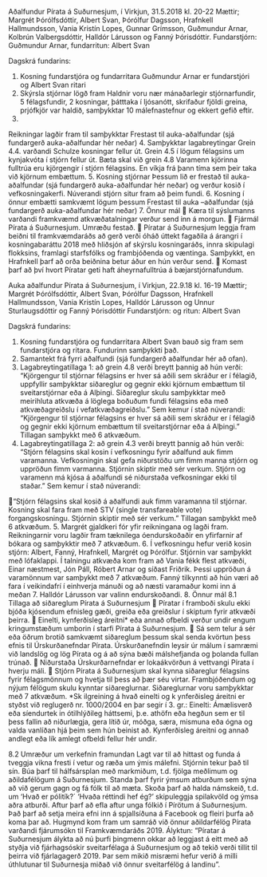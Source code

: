 Aðalfundur Pírata á Suðurnesjum, í Virkjun, 31.5.2018 kl. 20-22
Mættir; Margrét Þórólfsdóttir, Albert Svan, Þórólfur Dagsson, Hrafnkell Hallmundsson, Vania
Kristín Lopes, Gunnar Grímsson, Guðmundur Arnar, Kolbrún Valbergsdóttir, Halldór Lárusson og
Fanný Þórisdóttir.
Fundarstjórn: Guðmundur Arnar, fundarritun: Albert Svan

Dagskrá fundarins:
1. Kosning fundarstjóra og fundarritara
Guðmundur Arnar er fundarstjóri og Albert Svan ritari
2. Skýrsla stjórnar lögð fram
Haldnir voru nær mánaðarlegir stjórnarfundir, 5 félagsfundir, 2 kosningar, þátttaka í
ljósanótt, skrifaður fjöldi greina, prjófkjör var haldið, samþykktar 10 málefnastefnur og
ekkert gefið eftir.
3.
Reikningar lagðir fram til samþykktar
Frestast til auka-aðalfundar (sjá fundargerð auka-aðalfundar hér neðar)
4.
Samþykktar lagabreytingar
Grein 4.4. varðandi Schulze kosningar fellur út.
Grein 4.5 í lögum félagsins um kynjakvóta í stjórn fellur út.
Bæta skal við grein 4.8 Varamenn kjörinna fulltrúa eru kjörgengir í stjórn félagsins. En
víkja frá þann tíma sem þeir taka við kjörnum embættum.
5.
Kosning stjórnar
Þessum lið er frestað til auka-aðalfundar (sjá fundargerð auka-aðalfundar hér neðar)
og verður kosið í vefkosningakerfi. Núverandi stjórn situr fram að þeim fundi.
6.
Kosning í önnur embætti samkvæmt lögum þessum
Frestast til auka –aðalfundar (sjá fundargerð auka-aðalfundar hér neðar)
7.
Önnur mál
 Kæra til sýslumanns varðandi framkvæmd atkvæðatalningar verður send inn á
morgun.
 Fjármál Pírata á Suðurnesjum. Umræðu festað.
 Píratar á Suðurnesjum leggja fram beiðni til framkvæmdaráðs að gerð verði óháð
úttekt fagaðila á árangri í kosningabaráttu 2018 með hliðsjón af skýrslu kosningaráðs,
innra skipulagi flokksins, framlagi starfsfólks og frambjóðenda og
væntinga. Samþykkt, en Hrafnkell þarf að orða beiðnina betur áður en hún verður
send.
 Komast þarf að því hvort Píratar geti haft áheyrnafulltrúa á bæjarstjórnafundum.

Auka aðalfundur Pírata á Suðurnesjum, í Virkjun, 22.9.18 kl. 16-19
Mættir; Margrét Þórólfsdóttir, Albert Svan, Þórólfur Dagsson, Hrafnkell Hallmundsson, Vania
Kristín Lopes, Halldór Lárusson og Unnur Sturlaugsdóttir og Fanný Þórisdóttir
Fundarstjórn: og ritun: Albert Svan

Dagskrá fundarins:
1. Kosning fundarstjóra og fundarritara
Albert Svan bauð sig fram sem fundarstjóra og ritara. Fundurinn samþykkti það.
2. Samantekt frá fyrri aðalfundi (sjá fundargerð aðalfundar hér að ofan).
3. Lagabreytingatillaga 1: að grein 4.8 verði breytt þannig að hún verði:
“Kjörgengur til stjórnar félagsins er hver sá aðili sem skráður er í félagið, uppfyllir samþykktar
siðareglur og gegnir ekki kjörnum embættum til sveitarstjórnar eða á Alþingi. Siðareglur skulu
samþykktar með meirihluta atkvæða á löglega boðuðum fundi félagsins eða með
atkvæðagreiðslu í vefatkvæðagreiðslu.” Sem kemur í stað núverandi:
“Kjörgengur til stjórnar félagsins er hver sá aðili sem skráður er í félagið og gegnir ekki
kjörnum embættum til sveitarstjórnar eða á Alþingi.” Tillagan samþykkt með 6 atkvæðum.
4. Lagabreytingatillaga 2: að grein 4.3 verði breytt þannig að hún verði:
“Stjórn félagsins skal kosin í vefkosningu fyrir aðalfund auk fimm varamanna. Vefkosningin
skal gefa niðurstöðu um fimm manna stjórn og uppröðun fimm varmanna. Stjórnin skiptir
með sér verkum. Stjórn og varamenn má kjósa á aðalfundi sé niðurstaða vefkosningar ekki til
staðar.” Sem kemur í stað núverandi:

“Stjórn félagsins skal kosið á aðalfundi auk fimm varamanna til stjórnar. Kosning skal fara
fram með STV (single transfareable vote) forgangskosningu. Stjórnin skiptir með sér
verkum.” Tillagan samþykkt með 6 atkvæðum.
5. Margrét gjaldkeri fór yfir reikningana og lagði fram. Reikningarnir voru lagðir fram
tæknilega óendurskoðaðir en yfirfarnir af bókara og samþykktir með 7 atkvæðum.
6. Í vefkosningu hefur verið kosin stjórn: Albert, Fanný, Hrafnkell, Margrét og Þórólfur.
Stjórnin var samþykkt með lófaklappi. Í talningu atkvæða kom fram að Vania fékk flest
atkvæði, Einar næstmest, Jón Páll, Róbert Arnar og síðast Friðrik. Þessi uppröðun á
varamönnum var samþykkt með 7 atkvæðum. Fanný tilkynnti að hún væri að fara í
veikindafrí í einhverja mánuði og að næsti varamaður komi inn á meðan
7. Halldór Lárusson var valinn endurskoðandi.
8. Önnur mál
8.1 Tillaga að siðareglum Pírata á Suðurnesjum
 Píratar í framboði skulu ekki bjóða kjósendum efnisleg gæði, greiða eða greiðslur í
skiptum fyrir atkvæði þeirra.
 Einelti, kynferðisleg áreitni* eða annað ofbeldi verður undir engum kringumstæðum
umborin í starfi Pírata á Suðurnesjum.
 Sá sem telur á sér eða öðrum brotið samkvæmt siðareglum þessum skal senda
kvörtun þess efnis til Úrskurðanefndar Pírata. Úrskurðanefndin leysir úr málum í
samræmi við landslög og lög Pírata og á að sýna bæði málshefjanda og þolanda
fullan trúnað.
 Niðurstaða Úrskurðarnefndar er lokaákvörðun á vettvangi Pírata í hverju máli.
 Stjórn Pírata á Suðurnesjum skal kynna siðareglur félagsins fyrir félagsmönnum og
hvetja til þess að þær séu virtar. Frambjóðendum og nýjum félögum skulu kynntar
siðareglurnar.
Siðareglurnar voru samþykktar með 7 atkvæðum.
*Sk ilgreining á hvað einelti og k ynferðisleg áreitni er styðst við reglugerð nr. 1000/2004 en þar
segir í 3. gr.: Einelti: Ámælisverð eða síendurtek in ótilhlýðileg háttsemi, þ.e. athöfn eða
hegðun sem er til þess fallin að niðurlægja, gera lítið úr, móðga, særa, mismuna eða ógna og
valda vanlíðan hjá þeim sem hún beinist að. Kynferðisleg áreitni og annað andlegt eða
lík amlegt ofbeldi fellur hér undir.

8.2 Umræður um verkefnin framundan
Lagt var til að hittast og funda á tveggja vikna fresti í vetur og ræða um ýmis málefni. Stjórnin
tekur það til sín.
Búa þarf til hálfsársplan með markmiðum, t.d. fjölga meðlimum og aðildafélögum á
Suðurnesjum.
Standa þarf fyrir ýmsum atburðum sem sýna að við gerum gagn og fá fólk til að mæta.
Skoða þarf að halda námskeið, t.d. um ‘Hvað er pólitík?´ ‘Hvaða réttindi hef ég?’ skipuleggja
spilakvöld og ýmsa aðra atburði.
Aftur þarf að efla aftur unga fólkið í Pírötum á Suðurnesjum.
Það þarf að setja meira efni inn á spjallsíðuna á Facebook og fleiri þurfa að koma þar að.
Hugmynd kom fram um samráð við önnur aðildarfélög Pírata varðandi fjárumsókn til
Framkvæmdaráðs 2019.
Ályktun: “Píratar á Suðurnesjum álykta að nú þurfi þingmenn okkar að leggjast á eitt með að
styðja við fjárhagsóskir sveitarfélaga á Suðurnesjum og að tekið verði tillit til þeirra við
fjárlagagerð 2019. Þar sem mikið misræmi hefur verið á milli úthlutunar til Suðurnesja miðað
við önnur sveitarfélög á landinu”.

